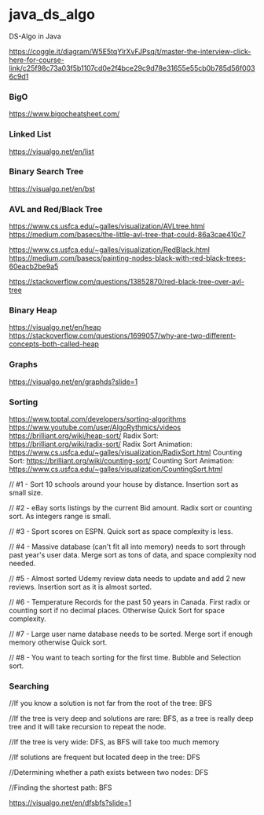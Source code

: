 # java_ds_algo
DS-Algo in Java

https://coggle.it/diagram/W5E5tqYlrXvFJPsq/t/master-the-interview-click-here-for-course-link/c25f98c73a03f5b1107cd0e2f4bce29c9d78e31655e55cb0b785d56f0036c9d1

### BigO
https://www.bigocheatsheet.com/

### Linked List
https://visualgo.net/en/list

### Binary Search Tree
https://visualgo.net/en/bst

### AVL and Red/Black Tree
https://www.cs.usfca.edu/~galles/visualization/AVLtree.html
https://medium.com/basecs/the-little-avl-tree-that-could-86a3cae410c7

https://www.cs.usfca.edu/~galles/visualization/RedBlack.html
https://medium.com/basecs/painting-nodes-black-with-red-black-trees-60eacb2be9a5

https://stackoverflow.com/questions/13852870/red-black-tree-over-avl-tree

### Binary Heap
https://visualgo.net/en/heap
https://stackoverflow.com/questions/1699057/why-are-two-different-concepts-both-called-heap

### Graphs
https://visualgo.net/en/graphds?slide=1

### Sorting
https://www.toptal.com/developers/sorting-algorithms
https://www.youtube.com/user/AlgoRythmics/videos
https://brilliant.org/wiki/heap-sort/
Radix Sort: https://brilliant.org/wiki/radix-sort/
Radix Sort Animation: https://www.cs.usfca.edu/~galles/visualization/RadixSort.html
Counting Sort: https://brilliant.org/wiki/counting-sort/
Counting Sort Animation: https://www.cs.usfca.edu/~galles/visualization/CountingSort.html

// #1 - Sort 10 schools around your house by distance. Insertion sort as small size.

// #2 - eBay sorts listings by the current Bid amount. Radix sort or counting sort. As integers range is small.

// #3 - Sport scores on ESPN. Quick sort as space complexity is less.

// #4 - Massive database (can't fit all into memory) needs to sort through past year's user data. Merge sort as tons of data, and space complexity nod needed.

// #5 - Almost sorted Udemy review data needs to update and add 2 new reviews. Insertion sort as it is almost sorted.

// #6 - Temperature Records for the past 50 years in Canada. First radix or counting sort if no decimal places. Otherwise Quick Sort for space complexity.

// #7 - Large user name database needs to be sorted. Merge sort if enough memory otherwise Quick sort.

// #8 - You want to teach sorting for the first time. Bubble and Selection sort.

### Searching

//If you know a solution is not far from the root of the tree: BFS


//If the tree is very deep and solutions are rare: BFS, as a tree is really deep tree and it will take recursion to repeat the node.


//If the tree is very wide: DFS, as BFS will take too much memory

//If solutions are frequent but located deep in the tree: DFS


//Determining whether a path exists between two nodes: DFS


//Finding the shortest path: BFS


https://visualgo.net/en/dfsbfs?slide=1
